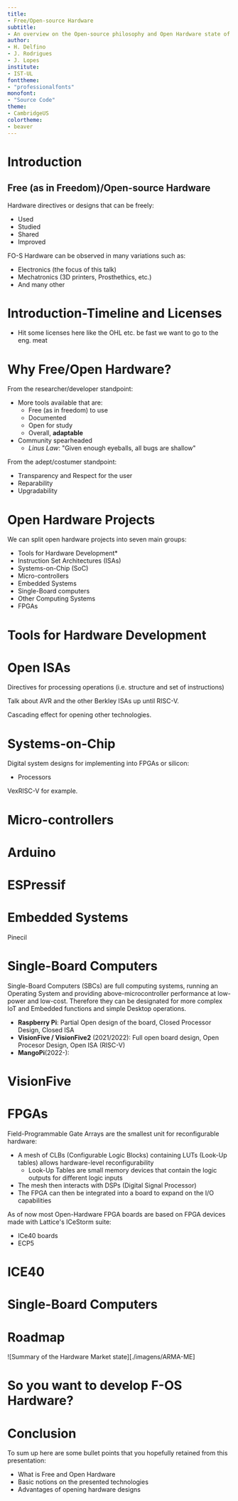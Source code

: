 ```yaml
---
title:
- Free/Open-source Hardware
subtitle:
- An overview on the Open-source philosophy and Open Hardware state of the art
author:
- H. Delfino
- J. Rodrigues
- J. Lopes
institute:
- IST-UL
fonttheme:
- "professionalfonts"
monofont:
- "Source Code"
theme:
- CambridgeUS
colortheme:
- beaver
---
```


# Introduction

## Free (as in Freedom)/Open-source Hardware

Hardware directives or designs that can be freely: 

- Used
- Studied
- Shared
- Improved

FO-S Hardware can be observed in many variations such as:

- Electronics (the focus of this talk)
- Mechatronics (3D printers, Prosthethics, etc.)
- And many other

# Introduction-Timeline and Licenses 

- Hit some licenses here like the OHL etc. be fast we want to go to the eng. meat

# Why Free/Open Hardware?

From the researcher/developer standpoint:

- More tools available that are:
    - Free (as in freedom) to use 
    - Documented
    - Open for study
    - Overall, **adaptable**
- Community spearheaded
    - *Linus Law*: "Given enough eyeballs, all bugs are shallow" 

From the adept/costumer standpoint:

- Transparency and Respect for the user
- Reparability
- Upgradability

# Open Hardware Projects

We can split open hardware projects into seven main groups:

- Tools for Hardware Development*
- Instruction Set Architectures (ISAs)
- Systems-on-Chip (SoC)
- Micro-controllers
- Embedded Systems
- Single-Board computers
- Other Computing Systems
- FPGAs

# Tools for Hardware Development


# Open ISAs

Directives for processing operations (i.e. structure and set of instructions)

Talk about AVR and the other Berkley ISAs up until RISC-V.

Cascading effect for opening other technologies.

# Systems-on-Chip

Digital system designs for implementing into FPGAs or silicon:
- Processors

VexRISC-V for example. 

# Micro-controllers

# Arduino

# ESPressif

# Embedded Systems

Pinecil

# Single-Board Computers

Single-Board Computers (SBCs) are full computing systems, running an Operating System and providing above-microcontroller performance at low-power and low-cost. Therefore they can be designated for more complex IoT and Embedded functions and simple Desktop operations.

- **Raspberry Pi**: Partial Open design of the board, Closed Processor Design, Closed ISA
- **VisionFive / VisionFive2** (2021/2022): Full open board design, Open Procesor Design, Open ISA (RISC-V)
- **MangoPi**(2022-):

# VisionFive

# FPGAs 

Field-Programmable Gate Arrays are the smallest unit for reconfigurable hardware:

- A mesh of CLBs (Configurable Logic Blocks) containing LUTs (Look-Up tables) allows hardware-level reconfigurability
    - Look-Up Tables are small memory devices that contain the logic outputs for different logic inputs
- The mesh then interacts with DSPs (Digital Signal Processor)
- The FPGA can then be integrated into a board to expand on the I/O capabilities

As of now most Open-Hardware FPGA boards are based on FPGA devices made with Lattice's ICeStorm suite:

- ICe40 boards
- ECP5

# ICE40

# Single-Board Computers

# Roadmap
![Summary of the Hardware Market state][./imagens/ARMA-ME]
# So you want to develop F-OS Hardware?

# Conclusion

To sum up here are some bullet points that you hopefully retained from this
presentation:

- What is Free and Open Hardware
- Basic notions on the presented technologies
- Advantages of opening hardware designs
